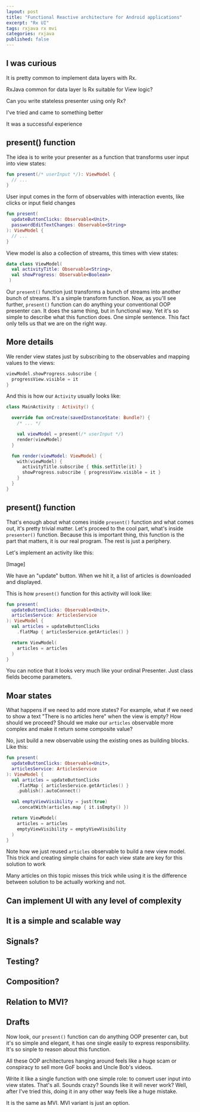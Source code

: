 ```yaml
---
layout: post
title: "Functional Reactive architecture for Android applications"
excerpt: "Rx UI"
tags: rxjava rx mvi
categories: rxjava
published: false
---
```


## I was curious

It is pretty common to implement data layers with Rx.

RxJava common for data layer
Is Rx suitable for View logic?

Can you write stateless presenter using only Rx?

I've tried and came to something better

It was a successful experience

## present() function

The idea is to write your presenter as a function that transforms user input into view states:

```kotlin
fun present(/* userInput */): ViewModel {   
  // ... 
}
```

User input comes in the form of observables with interaction events, like clicks or input field changes

```kotlin
fun present(
  updateButtonClicks: Observable<Unit>,
  passwordEditTextChanges: Observable<String>
): ViewModel {   
  // ... 
}
```

View model is also a collection of streams, this times with view states:

```kotlin
data class ViewModel(   
  val activityTitle: Observable<String>,   
  val showProgress: Observable<Boolean>
 )
```

Our `present()` function just transforms a bunch of streams into another bunch of streams. It's a simple transform function. Now, as you'll see further, `present()` function can do anything your conventional OOP presenter can. It does the same thing, but in functional way. Yet it's so simple to describe what this function does. One simple sentence. This fact only tells us that we are on the right way.


## More details

We render view states just by subscribing to the observables and mapping values to the views:
```kotlin
viewModel.showProgress.subscribe {
  progressView.visible = it
}
```

And this is how our `Activity` usually looks like:

```kotlin
class MainActivity : Activity() {

  override fun onCreate(savedInstanceState: Bundle?) {
    /* ... */

    val viewModel = present(/* userInput */)
    render(viewModel)
  }

  fun render(viewModel: ViewModel) {
    with(viewModel) {
      activityTitle.subscribe { this.setTitle(it) }
      showProgress.subscribe { progressView.visible = it }
    }
  }
}
```

## present() function

That's enough about what comes inside `present()` function and what comes out, it's pretty trivial matter. Let's proceed to the cool part, what's inside `presenter()` function. Because this is important thing, this function is the part that matters, it is our real program. The rest is just a periphery.

Let's implement an activity like this:

[Image]

We have an "update" button. When we hit it, a list of articles is downloaded and displayed.

This is how `present()` function for this activity will look like:

```kotlin
fun present( 
  updateButtonClicks: Observable<Unit>, 
  articlesService: ArticlesService 
): ViewModel { 
  val articles = updateButtonClicks
    .flatMap { articlesService.getArticles() }    

  return ViewModel( 
    articles = articles 
  )
}
```

You can notice that it looks very much like your ordinal Presenter. Just class fields become parameters.

## Moar states

What happens if we need to add more states? For example, what if we need to show a text "There is no articles here" when the view is empty? How should we proceed? Should we make our `articles` observable more complex and make it return some composite value?

No, just build a new observable using the existing ones as building blocks. Like this:

```kotlin
fun present( 
  updateButtonClicks: Observable<Unit>, 
  articlesService: ArticlesService 
): ViewModel { 
  val articles = updateButtonClicks
    .flatMap { articlesService.getArticles() }    
    .publish().autoConnect() 

  val emptyViewVisibility = just(true)
    .concatWith(articles.map { it.isEmpty() })

  return ViewModel( 
    articles = articles 
    emptyViewVisibility = emptyViewVisibility 
  )
}
```

Note how we just reused `articles` observable to build a new view model. This trick and creating simple chains for each view state are key for this solution to work 

Many articles on this topic misses this trick while using it is the difference between solution to be actually working and not.

## Can implement UI with any level of complexity

## It is a simple and scalable way

## Signals?

## Testing?

## Composition?

## Relation to MVI?

## Drafts

Now look, our `present()` function can do anything OOP presenter can, but it's so simple and elegant, it has one single easily to express responsibility. It's so sinple to reason about this function.

All these OOP architectures hanging around feels like a huge scam or conspiracy to sell more GoF books and Uncle Bob's videos.

Write it like a single function with one simple role: to convert user input into view states. That's all. Sounds crazy? Sounds like it will never work? Well, after I've tried this, doing it in any other way feels like a huge mistake.

It is the same as MVI. MVI variant is just an option.
